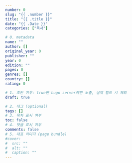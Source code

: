 ```yaml
---
number: 0
slug: "{{ .number }}"
title: "{{ .title }}"
date: "{{ .Date }}"
categories: ["독서"]

# 0. metadata
name: ""
author: []
original_year: 0
publisher: ""
year: 0
edition: ""
pages: 0
genres: []
country: []
rating: 0

# 1. 초안 여부: true면 hugo server에만 노출, 실제 빌드 시 제외
draft: true

# 2. 태그 (optional)
tags: []
# 3. 목차 표시 여부
toc: false
# 4. 댓글 표시 여부
comments: false
# 5. 대표 이미지 (page bundle)
#cover:
#  src: ""
#  alt: ""
#  caption: ""
---
```

